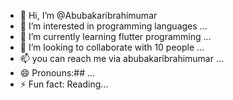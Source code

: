 - 👋 Hi, I’m @Abubakaribrahimumar
- 👀 I’m interested in programming languages ...
- 🌱 I’m currently learning flutter programming ...
- 💞️ I’m looking to collaborate with 10 people ...
- 📫 you can reach me via abubakaribrahimumar ...
- 😄 Pronouns:## ...
- ⚡ Fun fact: Reading...

<!---
Abubakaribrahimumar/Abubakaribrahimumar is a ✨ special ✨ repository because its `README.md` (this file) appears on your GitHub profile.
You can click the Preview link to take a look at your changes.
--->
